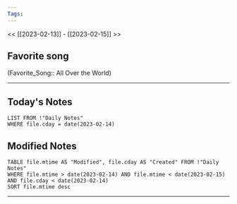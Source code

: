```yaml
---
Tags:
---
```

<< [[2023-02-13]] - [[2023-02-15]] >>
## Favorite song
(Favorite_Song:: All Over the World)
___
## Today's Notes
```dataview
LIST FROM !"Daily Notes"
WHERE file.cday = date(2023-02-14)
```
## Modified Notes
```dataview
TABLE file.mtime AS "Modified", file.cday AS "Created" FROM !"Daily Notes" 
WHERE file.mtime > date(2023-02-14) AND file.mtime < date(2023-02-15) AND file.cday < date(2023-02-14)
SORT file.mtime desc
```
___
